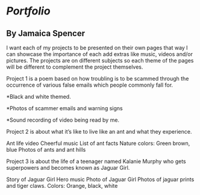 # *Portfolio*

## By Jamaica Spencer


I want each of my projects to be presented on their own pages that way I can showcase the importance of each add extras like music, videos and/or pictures. The projects are on different subjects so each theme of the pages will be different to complement the project themselves.


Project 1 is a poem based on how troubling is to be scammed through the occurrence of various false emails which people commonly fall for.

*Black and white themed.

*Photos of scammer emails and warning signs

*Sound recording of video being read by me.

Project 2 is about what it’s like to live like an ant and what they experience.

Ant life video
Cheerful music
List of ant facts
Nature colors: Green brown, blue
Photos of ants and ant hills

Project 3 is about the life of a teenager named Kalanie Murphy who gets superpowers and becomes known as Jaguar Girl.

Story of Jaguar Girl
Hero music
Photo of Jaguar Girl
Photos of jaguar prints and tiger claws.
Colors: Orange, black, white
